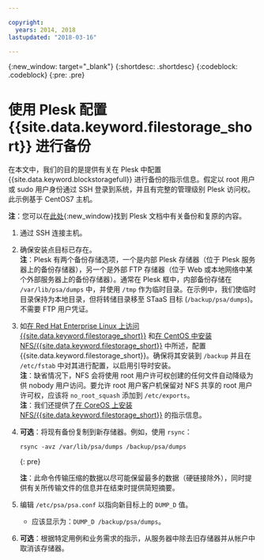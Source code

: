 ```yaml
---

copyright:
  years: 2014, 2018
lastupdated: "2018-03-16"

---
```

{:new_window: target="_blank"}
{:shortdesc: .shortdesc}
{:codeblock: .codeblock}
{:pre: .pre}
 
# 使用 Plesk 配置 {{site.data.keyword.filestorage_short}} 进行备份

在本文中，我们的目的是提供有关在 Plesk 中配置 {{site.data.keyword.blockstoragefull}} 进行备份的指示信息。假定以 root 用户或 sudo 用户身份通过 SSH 登录到系统，并且有完整的管理级别 Plesk 访问权。此示例基于 CentOS7 主机。

**注**：您可以在[此处](https://docs.plesk.com/en-US/12.5/administrator-guide/backing-up-and-restoration.59256/){:new_window}找到 Plesk 文档中有关备份和复原的内容。

1. 通过 SSH 连接主机。

2. 确保安装点目标已存在。<br />
   **注**：Plesk 有两个备份存储选项，一个是内部 Plesk 存储器（位于 Plesk 服务器上的备份存储器），另一个是外部 FTP 存储器（位于 Web 或本地网络中某个外部服务器上的备份存储器）。通常在 Plesk 框中，内部备份存储在 `/var/lib/psa/dumps` 中，并使用
`/tmp` 作为临时目录。在示例中，我们使临时目录保持为本地目录，但将转储目录移至 STaaS 目标 (`/backup/psa/dumps`)。不需要 FTP 用户凭证。
   
3. 如[在 Red Hat Enterprise Linux 上访问 {{site.data.keyword.filestorage_short}}](accessing-file-storage-linux.html) 和[在 CentOS 中安装 NFS/{{site.data.keyword.filestorage_short}}](mounting-nsf-file-storage.html) 中所述，配置 {{site.data.keyword.filestorage_short}}。确保将其安装到 `/backup` 并且在
`/etc/fstab` 中对其进行配置，以启用引导时安装。<br />
   **注**：缺省情况下，NFS 会将使用 root 用户许可权创建的任何文件自动降级为供 nobody 用户访问。要允许 root 用户客户机保留对 NFS 共享的 root 用户许可权，应该将 `no_root_squash` 添加到 `/etc/exports`。<br />
   **注**：我们还提供了[在 CoreOS 上安装 NFS/{{site.data.keyword.filestorage_short}}](mounting-storage-coreos.html) 的指示信息。<br />

4. **可选**：将现有备份复制到新存储器。例如，使用 `rsync`：
   ```
   rsync -avz /var/lib/psa/dumps /backup/psa/dumps
   ```
   {: pre}
    
    **注**：此命令传输压缩的数据以尽可能保留最多的数据（硬链接除外），同时提供有关所传输文件的信息并在结束时提供简短摘要。
    
5. 编辑 `/etc/psa/psa.conf` 以指向新目标上的 `DUMP_D` 值。 
    -  应该显示为：`DUMP_D /backup/psa/dumps`。 

6. **可选**：根据特定用例和业务需求的指示，从服务器中除去旧存储器并从帐户中取消该存储器。

